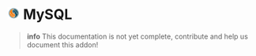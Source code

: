 # ![MySQL Logo](../assets/mysql-small.png "MySQL")  MySQL

>**info**
> This documentation is not yet complete, contribute and help us document this addon!

